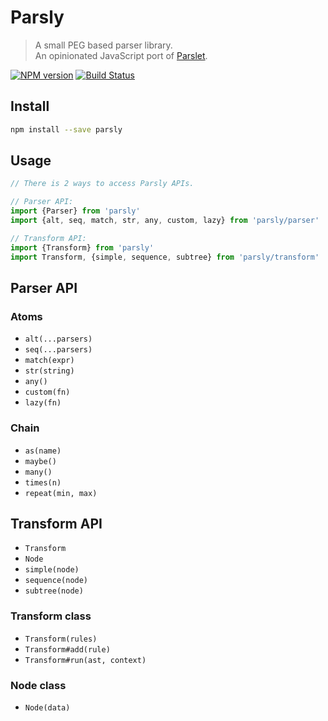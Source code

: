 # Parsly

> A small PEG based parser library.  
> An opinionated JavaScript port of [Parslet][parslet-gh].

[![NPM version][npm-image]][npm-url]
[![Build Status][travis-image]][travis-url]

## Install

```sh
npm install --save parsly
```

## Usage

```js
// There is 2 ways to access Parsly APIs.

// Parser API:
import {Parser} from 'parsly'
import {alt, seq, match, str, any, custom, lazy} from 'parsly/parser'

// Transform API:
import {Transform} from 'parsly'
import Transform, {simple, sequence, subtree} from 'parsly/transform'
```

## Parser API

### Atoms

- `alt(...parsers)`
- `seq(...parsers)`
- `match(expr)`
- `str(string)`
- `any()`
- `custom(fn)`
- `lazy(fn)`

### Chain

- `as(name)`
- `maybe()`
- `many()`
- `times(n)`
- `repeat(min, max)`

## Transform API

- `Transform`
- `Node`
- `simple(node)`
- `sequence(node)`
- `subtree(node)`

### Transform class

- `Transform(rules)`
- `Transform#add(rule)`
- `Transform#run(ast, context)`

### Node class

- `Node(data)`

[parslet-gh]: https://github.com/kschiess/parslet/

[npm-url]: https://npmjs.org/package/parsly
[npm-image]: http://img.shields.io/npm/v/parsly.svg

[travis-url]: https://travis-ci.org/ooflorent/parsly
[travis-image]: http://img.shields.io/travis/ooflorent/parsly.svg
